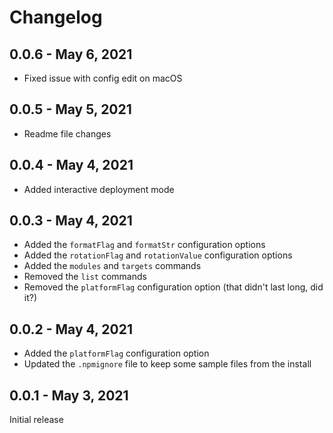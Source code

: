 # Changelog

## 0.0.6 - May 6, 2021

* Fixed issue with config edit on macOS

## 0.0.5 - May 5, 2021

* Readme file changes

## 0.0.4 - May 4, 2021

* Added interactive deployment mode

## 0.0.3 - May 4, 2021

* Added the `formatFlag` and `formatStr` configuration options
* Added the `rotationFlag` and `rotationValue` configuration options
* Added the `modules` and `targets` commands
* Removed the `list` commands
* Removed the `platformFlag` configuration option (that didn't last long, did it?)

## 0.0.2 - May 4, 2021

* Added the `platformFlag` configuration option
* Updated the `.npmignore` file to keep some sample files from the install

## 0.0.1 - May 3, 2021

Initial release
